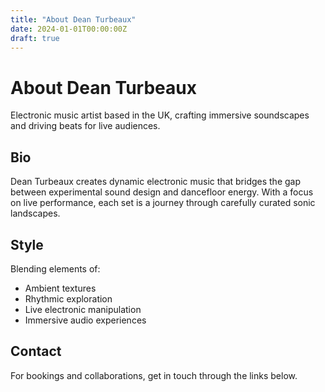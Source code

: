 ```yaml
---
title: "About Dean Turbeaux"
date: 2024-01-01T00:00:00Z
draft: true
---
```


# About Dean Turbeaux

Electronic music artist based in the UK, crafting immersive soundscapes and driving beats for live audiences.

## Bio

Dean Turbeaux creates dynamic electronic music that bridges the gap between experimental sound design and dancefloor energy. With a focus on live performance, each set is a journey through carefully curated sonic landscapes.

## Style

Blending elements of:
- Ambient textures
- Rhythmic exploration
- Live electronic manipulation
- Immersive audio experiences

## Contact

For bookings and collaborations, get in touch through the links below.
